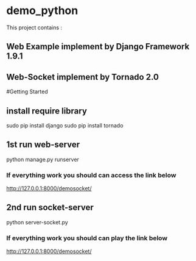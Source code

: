 # demo_python

This project contains :

## Web Example implement by Django Framework 1.9.1
## Web-Socket implement by Tornado 2.0

#Getting Started

## install require library
sudo pip install django
sudo pip install tornado

## 1st run web-server

python manage.py runserver

### If everything work you should can access the link below
http://127.0.0.1:8000/demosocket/

## 2nd run socket-server

python server-socket.py

### If everything work you should can play the link below
http://127.0.0.1:8000/demosocket/








